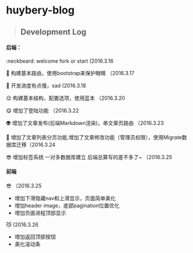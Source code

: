 # huybery-blog
>## Development Log

#### 后端：

:neckbeard: welcome fork or start (2016.3.16

:muscle: 构建基本路由，使用bootstrap来保护眼睛 （2016.3.17

:bear: 开发进度有点慢，sad (2016.3.18

:relieved: 构建基本结构，配置选项，使用蓝本 （2016.3.20

:yum: 增加了登陆功能 （2016.3.22

:alien: 增加了文章发布(后端Markdown渲染)，单文章页路由 （2016.3.23

:running: 增加了文章列表分页功能,增加了文章修改功能（管理员权限），使用Migrate数据库迁移（2016.3.24

 :sunglasses: 增加标签系统 一对多数据库建立 后端总算写的差不多了~ （2016.3.25

#### 前端
:sunglasses: （2016.3.25
 - 增加下滑隐藏nav和上滑显示，页面简单美化
 - 增加header image，底部pagination位置优化
 - 增加页面进程顶部显示

:smirk_cat: (2016.3.26
 - 增加返回顶部按钮
 - 美化滚动条
